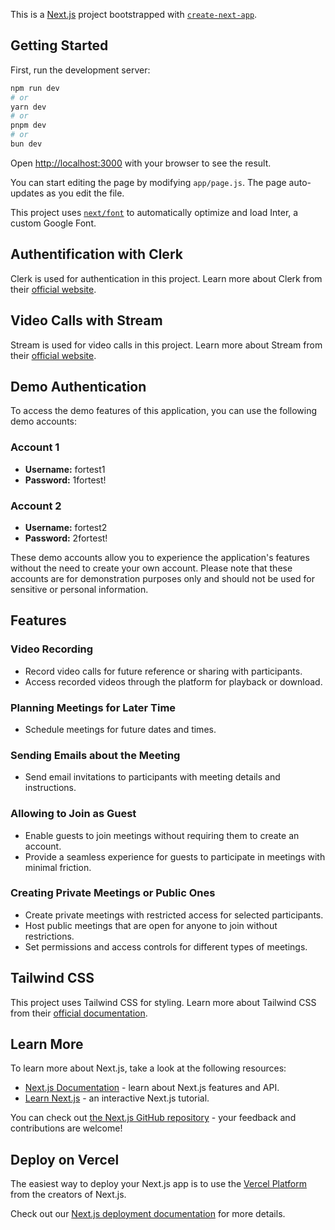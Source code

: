 This is a [Next.js](https://nextjs.org/) project bootstrapped with [`create-next-app`](https://github.com/vercel/next.js/tree/canary/packages/create-next-app).

## Getting Started

First, run the development server:

```bash
npm run dev
# or
yarn dev
# or
pnpm dev
# or
bun dev
```

Open [http://localhost:3000](http://localhost:3000) with your browser to see the result.

You can start editing the page by modifying `app/page.js`. The page auto-updates as you edit the file.

This project uses [`next/font`](https://nextjs.org/docs/basic-features/font-optimization) to automatically optimize and load Inter, a custom Google Font.

## Authentification with Clerk

Clerk is used for authentication in this project. Learn more about Clerk from their [official website](https://clerk.dev/).

## Video Calls with Stream

Stream is used for video calls in this project. Learn more about Stream from their [official website](https://getstream.io/).

## Demo Authentication

To access the demo features of this application, you can use the following demo accounts:

### Account 1
- **Username:** fortest1
- **Password:** 1fortest!

### Account 2
- **Username:** fortest2
- **Password:** 2fortest!

These demo accounts allow you to experience the application's features without the need to create your own account. Please note that these accounts are for demonstration purposes only and should not be used for sensitive or personal information.


## Features

### Video Recording
- Record video calls for future reference or sharing with participants.
- Access recorded videos through the platform for playback or download.

### Planning Meetings for Later Time
- Schedule meetings for future dates and times.

### Sending Emails about the Meeting
- Send email invitations to participants with meeting details and instructions.

### Allowing to Join as Guest
- Enable guests to join meetings without requiring them to create an account.
- Provide a seamless experience for guests to participate in meetings with minimal friction.

### Creating Private Meetings or Public Ones
- Create private meetings with restricted access for selected participants.
- Host public meetings that are open for anyone to join without restrictions.
- Set permissions and access controls for different types of meetings.

## Tailwind CSS

This project uses Tailwind CSS for styling. Learn more about Tailwind CSS from their [official documentation](https://tailwindcss.com/).

## Learn More

To learn more about Next.js, take a look at the following resources:

- [Next.js Documentation](https://nextjs.org/docs) - learn about Next.js features and API.
- [Learn Next.js](https://nextjs.org/learn) - an interactive Next.js tutorial.

You can check out [the Next.js GitHub repository](https://github.com/vercel/next.js/) - your feedback and contributions are welcome!

## Deploy on Vercel

The easiest way to deploy your Next.js app is to use the [Vercel Platform](https://vercel.com/new?utm_medium=default-template&filter=next.js&utm_source=create-next-app&utm_campaign=create-next-app-readme) from the creators of Next.js.

Check out our [Next.js deployment documentation](https://nextjs.org/docs/deployment) for more details.

